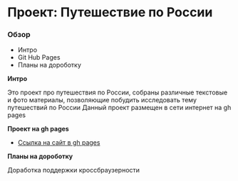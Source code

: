 # Проект: Путешествие по России

### Обзор
* Интро
* Git Hub Pages
* Планы на дороботку

**Интро**

Это проект про путешествия по России, собраны различные текстовые и фото материалы, позволяющие побудить исследовать тему путешествий по России
Данный проект размещен в сети интернет на gh pages

**Проект на gh pages**

* [Ссылка на сайт в gh pages](https://ruspov.github.io/russian-travel/)

**Планы на дороботку**

Доработка поддержки кроссбраузерности
